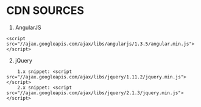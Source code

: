 CDN SOURCES
===========


1. AngularJS
```
<script src="//ajax.googleapis.com/ajax/libs/angularjs/1.3.5/angular.min.js"></script>
```

2. jQuery
```
    1.x snippet: <script src="//ajax.googleapis.com/ajax/libs/jquery/1.11.2/jquery.min.js"></script> 
    2.x snippet: <script src="//ajax.googleapis.com/ajax/libs/jquery/2.1.3/jquery.min.js"></script> 
```
